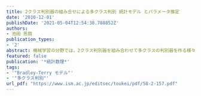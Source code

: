 ```yaml
---
title: 2クラス判別器の組み合せによる多クラス判別 統計モデル とパラメータ推定
date: '2010-12-01'
publishDate: '2021-05-04T12:54:38.788852Z'
authors:
- 池田 思朗
publication_types:
- '2'
abstract: 機械学習の分野では，2クラス判別器を組み合わせて多クラスの判別器を作る様々な試みがなされている．Error Correcting Output Codes (ECOC)と呼ばれる方法が頻繁に用いれているが，それぞれの2クラス判別器が軟判定を返す場合にはECOCの他にもBradley-Terry (BT)モデルを用いる方法が提案されている．本稿ではこのBTモデルを用いる組み合わせ法を統計モデルとして考え，既存の方法の改善法のひとつを示す．
featured: false
publication: '*統計数理*'
tags:
- '"Bradley-Terry モデル"'
- '"多クラス判別"'
url_pdf: "https://www.ism.ac.jp/editsec/toukei/pdf/58-2-157.pdf"
---
```

